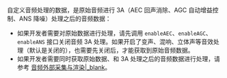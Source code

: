 <div class="mk-hint">

自定义音频处理的数据，是原始音频进行 3A（AEC 回声消除、AGC 自动增益控制、ANS 降噪）处理之后的音频数据：

- 如果开发者需要对原始数据进行处理，请先调用 `enableAEC`、`enableAGC`、`enableANS` 接口关闭音频 3A 处理。如果开启了变声、混响、立体声等音效处理（默认是关闭的），也需要先关闭后，才能获取到原始音频数据。
- 如果开发者需要同时获取原始数据、和 3A 处理之后的音频数据进行处理，请参考 [音频外部采集与渲染\|_blank](!Old_Live_Room-AdvancedAudio/AudioCaptureAndRender)。
</div>
